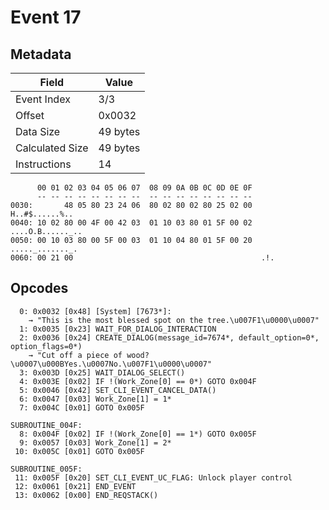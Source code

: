 # Event 17

## Metadata

| Field           | Value    |
|-----------------|----------|
| Event Index     | 3/3      |
| Offset          | 0x0032   |
| Data Size       | 49 bytes |
| Calculated Size | 49 bytes |
| Instructions    | 14       |

```
      00 01 02 03 04 05 06 07  08 09 0A 0B 0C 0D 0E 0F
      -- -- -- -- -- -- -- --  -- -- -- -- -- -- -- --
0030:       48 05 80 23 24 06  80 02 80 02 80 25 02 00    H..#$......%..
0040: 10 02 80 00 4F 00 42 03  01 10 03 80 01 5F 00 02  ....O.B......_..
0050: 00 10 03 80 00 5F 00 03  01 10 04 80 01 5F 00 20  ....._......._. 
0060: 00 21 00                                          .!.             
```

## Opcodes

```
  0: 0x0032 [0x48] [System] [7673*]:
    → "This is the most blessed spot on the tree.\u007F1\u0000\u0007"
  1: 0x0035 [0x23] WAIT_FOR_DIALOG_INTERACTION
  2: 0x0036 [0x24] CREATE_DIALOG(message_id=7674*, default_option=0*, option_flags=0*)
    → "Cut off a piece of wood?\u0007\u000BYes.\u0007No.\u007F1\u0000\u0007"
  3: 0x003D [0x25] WAIT_DIALOG_SELECT()
  4: 0x003E [0x02] IF !(Work_Zone[0] == 0*) GOTO 0x004F
  5: 0x0046 [0x42] SET_CLI_EVENT_CANCEL_DATA()
  6: 0x0047 [0x03] Work_Zone[1] = 1*
  7: 0x004C [0x01] GOTO 0x005F

SUBROUTINE_004F:
  8: 0x004F [0x02] IF !(Work_Zone[0] == 1*) GOTO 0x005F
  9: 0x0057 [0x03] Work_Zone[1] = 2*
 10: 0x005C [0x01] GOTO 0x005F

SUBROUTINE_005F:
 11: 0x005F [0x20] SET_CLI_EVENT_UC_FLAG: Unlock player control
 12: 0x0061 [0x21] END_EVENT
 13: 0x0062 [0x00] END_REQSTACK()
```

